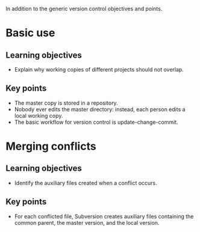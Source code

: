 In addition to the generic version control objectives and points.

Basic use
=========

Learning objectives
-------------------

* Explain why working copies of different projects should not overlap.

Key points
----------

* The master copy is stored in a repository.
* Nobody ever edits the master directory: instead, each person edits a
  local working copy.
* The basic workflow for version control is update-change-commit.

Merging conflicts
=================

Learning objectives
-------------------

* Identify the auxiliary files created when a conflict occurs.

Key points
----------

* For each conflicted file, Subversion creates auxiliary files
  containing the common parent, the master version, and the local
  version.
